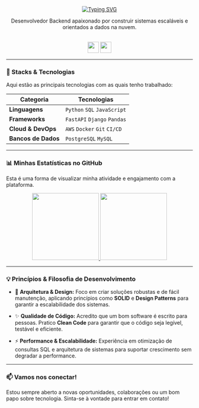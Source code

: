<div align="center">
  <a href="https://github.com/kleyam">
  <img src="https://readme-typing-svg.herokuapp.com?font=Jetbrains+mono&size=28&color=6633cc&width=500&lines=Kleyam+Guthierrez;Engenheiro+de+Software+Backend;Especialista+em+Python+%26+AWS" alt="Typing SVG" />
  </a>
</div>

<div align="center">
  <p>Desenvolvedor Backend apaixonado por construir sistemas escaláveis e orientados a dados na nuvem.</p>
  <br>
  <a href="https://www.linkedin.com/in/kleyam"><img src="https://img.shields.io/badge/-LinkedIn-6633cc?style=for-the-badge&logo=Linkedin&logoColor=white" height="30"></a>
  <a href="mailto:kleyamrocha@gmail.com"><img src="https://img.shields.io/badge/-Email-6633cc?style=for-the-badge&logo=Gmail&logoColor=white" height="30"></a>
</div>

---

### 🚀 Stacks & Tecnologias

Aqui estão as principais tecnologias com as quais tenho trabalhado:

| Categoria         | Tecnologias                                           |
|-------------------|-------------------------------------------------------|
| **Linguagens** | `Python` `SQL` `JavaScript`                           |
| **Frameworks** | `FastAPI` `Django` `Pandas`                           |
| **Cloud & DevOps**| `AWS` `Docker` `Git` `CI/CD`                          |
| **Bancos de Dados**| `PostgreSQL` `MySQL`                                  |

---

### 📊 Minhas Estatísticas no GitHub

Esta é uma forma de visualizar minha atividade e engajamento com a plataforma.

<div align="center">
  <a href="https://github.com/kleyamguthierrez">
  <img height="180em" src="https://github-readme-stats.vercel.app/api?username=SEU_USERNAME_DO_GITHUB&show_icons=true&theme=dracula&include_all_commits=true&count_private=true"/>
  <img height="180em" src="https://github-readme-stats.vercel.app/api/top-langs/?username=SEU_USERNAME_DO_GITHUB&layout=compact&langs_count=7&theme=dracula"/>
  </a>
</div>

---

### 💡 Princípios & Filosofia de Desenvolvimento

-   📐 **Arquitetura & Design:** Foco em criar soluções robustas e de fácil manutenção, aplicando princípios como **SOLID** e **Design Patterns** para garantir a escalabilidade dos sistemas.

-   ✨ **Qualidade de Código:** Acredito que um bom software é escrito para pessoas. Pratico **Clean Code** para garantir que o código seja legível, testável e eficiente.

-   ⚡ **Performance & Escalabilidade:** Experiência em otimização de consultas SQL e arquitetura de sistemas para suportar crescimento sem degradar a performance.

---

### 📫 Vamos nos conectar!

Estou sempre aberto a novas oportunidades, colaborações ou um bom papo sobre tecnologia. Sinta-se à vontade para entrar em contato!
